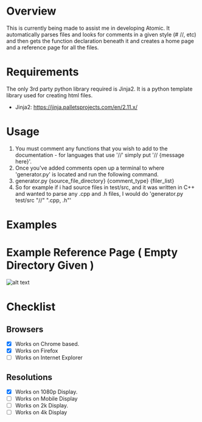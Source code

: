 # Overview

This is currently being made to assist me in developing Atomic. It automatically parses files and looks for comments in a given style (# //, etc) and then gets the function 
declaration beneath it and creates a home page and a reference page for all the files.

# Requirements

The only 3rd party python library required is Jinja2. It is a python template library used for creating html files.

- Jinja2: https://jinja.palletsprojects.com/en/2.11.x/

# Usage

1. You must comment any functions that you wish to add to the documentation - for languages that use '//' simply put '// {message here}'.
2. Once you've added comments open up a terminal to where 'generator.py' is located and run the following command.
3. generator.py {source_file_directory} {comment_type} {filer_list}
4. So for example if i had source files in test/src, and it was written in C++ and wanted to parse any .cpp and .h files, I would do 'generator.py test/src "//" ".cpp, .h"'


# Examples

# Example Reference Page ( Empty Directory Given )

![alt text](https://github.com/james-d12/documentation-generator/blob/master/images/image-01.png?raw=true) 


# Checklist

## Browsers
- [x] Works on Chrome based.
- [x] Works on Firefox
- [ ] Works on Internet Explorer

## Resolutions
- [x] Works on 1080p Display.
- [ ] Works on Mobile Display
- [ ] Works on 2k Display.
- [ ] Works on 4k Display
